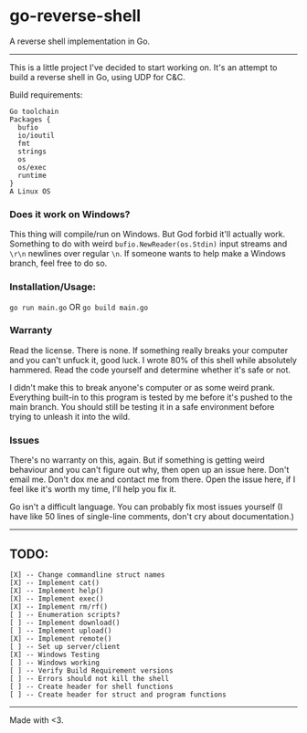 # go-reverse-shell
A reverse shell implementation in Go.

---

This is a little project I've decided to start working on. It's an attempt to build a reverse shell in Go, using UDP for C&C.

Build requirements:

```
Go toolchain
Packages {
  bufio
  io/ioutil
  fmt
  strings
  os
  os/exec
  runtime
}
A Linux OS
```

### Does it work on Windows?
This thing will compile/run on Windows. But God forbid it'll actually work.
Something to do with weird `bufio.NewReader(os.Stdin)` input streams and `\r\n` newlines over regular `\n`.
If someone wants to help make a Windows branch, feel free to do so.

### Installation/Usage:
`go run main.go` OR `go build main.go`

### Warranty
Read the license. There is none. If something really breaks your computer and you can't unfuck it, good luck.
I wrote 80% of this shell while absolutely hammered. Read the code yourself and determine whether it's safe or not.

I didn't make this to break anyone's computer or as some weird prank. Everything built-in to this program is tested by me before it's pushed to the main branch. You should still be testing it in a safe environment before trying to unleash it into the wild.

### Issues
There's no warranty on this, again. But if something is getting weird behaviour and you can't figure out why, then open up an issue here. Don't email me. Don't dox me and contact me from there. Open the issue here, if I feel like it's worth my time, I'll help you fix it.

Go isn't a difficult language. You can probably fix most issues yourself (I have like 50 lines of single-line comments, don't cry about documentation.)

---

## TODO:
```
[X] -- Change commandline struct names
[X] -- Implement cat()
[X] -- Implement help()
[X] -- Implement exec()
[X] -- Implement rm/rf()
[ ] -- Enumeration scripts?
[ ] -- Implement download()
[ ] -- Implement upload()
[X] -- Implement remote()
[ ] -- Set up server/client
[X] -- Windows Testing
[ ] -- Windows working
[ ] -- Verify Build Requirement versions
[ ] -- Errors should not kill the shell
[ ] -- Create header for shell functions
[ ] -- Create header for struct and program functions
```

---

Made with <3.
